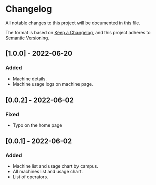# Changelog
All notable changes to this project will be documented in this file.

The format is based on [Keep a Changelog](https://keepachangelog.com/en/1.0.0/),
and this project adheres to [Semantic Versioning](https://semver.org/spec/v2.0.0.html).

## [1.0.0] - 2022-06-20
### Added
- Machine details.
- Machine usage logs on machine page.

## [0.0.2] - 2022-06-02
### Fixed
- Typo on the home page

## [0.0.1] - 2022-06-02
### Added
- Machine list and usage chart by campus.
- All machines list and usage chart.
- List of operators.
